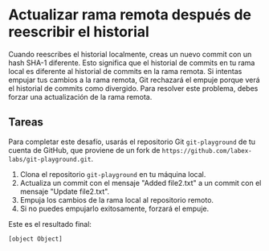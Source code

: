 # Actualizar rama remota después de reescribir el historial

Cuando reescribes el historial localmente, creas un nuevo commit con un hash SHA-1 diferente. Esto significa que el historial de commits en tu rama local es diferente al historial de commits en la rama remota. Si intentas empujar tus cambios a la rama remota, Git rechazará el empuje porque verá el historial de commits como divergido. Para resolver este problema, debes forzar una actualización de la rama remota.

## Tareas

Para completar este desafío, usarás el repositorio Git `git-playground` de tu cuenta de GitHub, que proviene de un fork de `https://github.com/labex-labs/git-playground.git`.

1. Clona el repositorio `git-playground` en tu máquina local.
2. Actualiza un commit con el mensaje "Added file2.txt" a un commit con el mensaje "Update file2.txt".
3. Empuja los cambios de la rama local al repositorio remoto.
4. Si no puedes empujarlo exitosamente, forzará el empuje.

Este es el resultado final:

```shell
[object Object]
```
